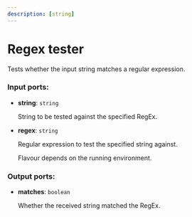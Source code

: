 ```yaml
---
description: [string]
---
```


# Regex tester

Tests whether the input string matches a regular expression.

### Input ports:

* __string__: ` string `

    String to be tested against the specified RegEx.


* __regex__: ` string `

    Regular expression to test the specified string against.
    
    Flavour depends on the running environment.

### Output ports:

* __matches__: ` boolean `

    Whether the received string matched the RegEx.

